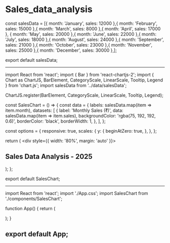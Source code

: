 # Sales_data_analysis

const salesData = 
[{ month: 'January', sales: 12000 },{ month: 'February', sales: 15000 },{ month: 'March', sales: 8000 },{ month: 'April', sales: 17000 }, { month: 'May', sales: 20000 },{ month: 'June', sales: 22000 },{ month: 'July', sales: 18000 },{ month: 'August', sales: 24000 },{ month: 'September', sales: 21000 },{ month: 'October', sales: 23000 },{ month: 'November', sales: 25000 },{ month: 'December', sales: 30000 },];

export default salesData;

-------------------------------------------------------------------------------------------------------------------------------------------------------------------

import React from 'react';
import { Bar } from 'react-chartjs-2';
import { Chart as ChartJS, BarElement, CategoryScale, LinearScale, Tooltip, Legend } from 'chart.js';
import salesData from '../data/salesData';

ChartJS.register(BarElement, CategoryScale, LinearScale, Tooltip, Legend);

const SalesChart = () => {
  const data = {
    labels: salesData.map(item => item.month),
    datasets: [
      {
        label: 'Monthly Sales (₹)',
        data: salesData.map(item => item.sales),
        backgroundColor: 'rgba(75, 192, 192, 0.6)',
        borderColor: 'black',
        borderWidth: 1,
      },
    ],
  };

  const options = {
    responsive: true,
    scales: {
      y: {
        beginAtZero: true,
      },
    },
  };

  return (
    <div style={{ width: '80%', margin: 'auto' }}>
      <h2>Sales Data Analysis - 2025</h2>
      <Bar data={data} options={options} />
    </div>
  );
};

export default SalesChart;

-------------------------------------------------------------------------------------------------------------------------------------------------------------------

import React from 'react';
import './App.css';
import SalesChart from './components/SalesChart';

function App() {
  return (
    <div className="App">
      <SalesChart />
    </div>
  );
}

export default App;
-------------------------------------------------------------------------------------------------------------------------------------------------------------------
